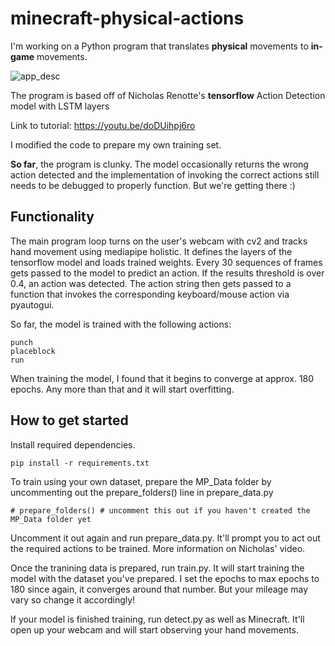 # minecraft-physical-actions
I'm working on a Python program that translates **physical** movements to **in-game** movements.

![app_desc](https://user-images.githubusercontent.com/78581216/229394241-3614790b-d210-4205-a595-7359bd06b4f6.png)


The program is based off of Nicholas Renotte's **tensorflow** Action Detection model with LSTM layers

Link to tutorial: https://youtu.be/doDUihpj6ro

I modified the code to prepare my own training set.

**So far**, the program is clunky. The model occasionally returns the wrong action detected and the implementation of invoking the correct actions still needs to be debugged to properly function. But we're getting there :)

## Functionality
The main program loop turns on the user's webcam with cv2 and tracks hand movement using mediapipe holistic. It defines the layers of the tensorflow model and loads trained weights. Every 30 sequences of frames gets passed to the model to predict an action. If the results threshold is over 0.4, an action was detected. The action string then gets passed to a function that invokes the corresponding keyboard/mouse action via pyautogui.

So far, the model is trained with the following actions:

```
punch
placeblock
run
```

When training the model, I found that it begins to converge at approx. 180 epochs. Any more than that and it will start overfitting.

## How to get started
Install required dependencies.
```
pip install -r requirements.txt
```
To train using your own dataset, prepare the MP_Data folder by uncommenting out the prepare_folders() line in prepare_data.py

```
# prepare_folders() # uncomment this out if you haven't created the MP_Data folder yet
```
Uncomment it out again and run prepare_data.py. It'll prompt you to act out the required actions to be trained. More information on Nicholas' video.

Once the tranining data is prepared, run train.py. It will start training the model with the dataset you've prepared. I set the epochs to max epochs to 180 since again, it converges around that number. But your mileage may vary so change it accordingly!

If your model is finished training, run detect.py as well as Minecraft. It'll open up your webcam and will start observing your hand movements.
